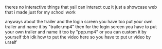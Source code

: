 theres no interactive things that yall can interact cuz it just a showcase web that i made just for my school work

anyways about the trailer and the login screen
you have too put your own trailer and name it by "trailer.mp4" 
then for the login screen you have to put your own trailer and name it too by "ppp.mp4"
 or
you can custom it by yourself
tbh idk how to put the video here so you have to put ur video by urself
